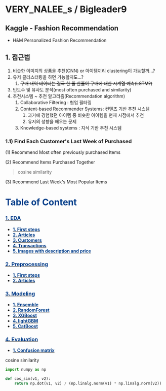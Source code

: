 # VERY_NALEE_s / Bigleader9
## Kaggle - Fashion Recommendation
- H&M Personalized Fashion Recommendation



## 1. 접근법

1. 비슷한 이미지의 상품을 추천(CNN) or 아이템끼리 clustering이 가능할까...?
2. 유저 클러스터링을 하면 가능할지도...?
   1. ~~구매 내역 데이터는 결국 한 줄 한줄이 구매에 대한 시계열 예측(LSTM?)~~
3. 빈도수 및 유사도 분석(most often purchased and similarity)
4. 추천시스템 ~ 추천 알고리즘(Recommendation algorithm)
   1. Collaborative Filtering : 협업 필터링
   2. Content-based Recommender Systems: 컨텐츠 기반 추천 시스템
      1. 과거에 경험했던 아이템 중 비슷한 아이템을 현재 시점에서 추천
      2. 유저의 성향을 배우는 문제
   3. Knowledge-based systems : 지식 기반 추천 시스템



### 1.1) Find Each Customer's Last Week of Purchased

(1) Recommend Most often previously purchased Items

(2) Recommend Items Purchased Together

> cosine similarity

(3) Recommend Last Week's Most Popular Items





# **<a id='content' style="color:#023e8a;"> Table of Content </a>**

### [**<span style="color:#023e8a"> 1. EDA </span>**](#EDA)
* [**<span style="color:#023e8a;">1. First steps</span>**](#First)  
* [**<span style="color:#023e8a;">2. Articles</span>**](#Articles)  
* [**<span style="color:#023e8a;">3. Customers</span>**](#Customers)  
* [**<span style="color:#023e8a;">4. Transactions</span>**](#Transactions)  
* [**<span style="color:#023e8a;">5. Images with description and price</span>**](#Images)  

### [**<span style="color:#023e8a"> 2. Preprocessing </span>**](#Preprocessing)
* [**<span style="color:#023e8a;">1. First steps</span>**](#First)  
* [**<span style="color:#023e8a;">2. Articles</span>**](#Articles)  

### [**<span style="color:#023e8a"> 3. Modeling  </span>**](#EDA)
* [**<span style="color:#023e8a;">1. Ensemble </span>**](#First)  
* [**<span style="color:#023e8a;">2. RandomForest </span>**](#Articles)  
* [**<span style="color:#023e8a;">3. XGBoost </span>**](#Articles)  
* [**<span style="color:#023e8a;">4. lightGBM </span>**](#Articles)  
* [**<span style="color:#023e8a;">5. CatBoost </span>**](#Articles)  


### [**<span style="color:#023e8a"> 4. Evaluation  </span>**](#Evaluation)
* [**<span style="color:#023e8a;">1. Confusion matrix </span>**](#ConfusionMatrix)  





cosine similarity

```python
import numpy as np

def cos_sim(v1, v2):
    return np.dot(v1, v2) / (np.linalg.norm(v1) * np.linalg.norm(v2))
```



